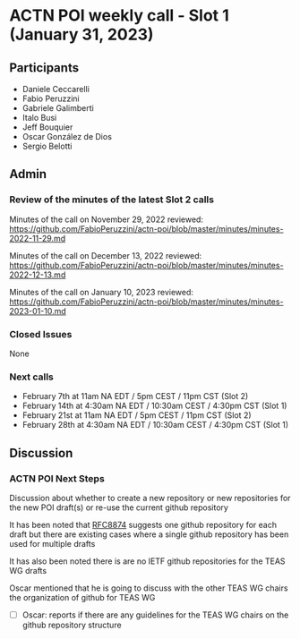 # ACTN POI weekly call - Slot 1 (January 31, 2023)

## Participants

- Daniele Ceccarelli
- Fabio Peruzzini
- Gabriele Galimberti
- Italo Busi
- Jeff Bouquier
- Oscar González de Dios
- Sergio Belotti

## Admin

### Review of the minutes of the latest Slot 2 calls

Minutes of the call on November 29, 2022 reviewed: https://github.com/FabioPeruzzini/actn-poi/blob/master/minutes/minutes-2022-11-29.md

Minutes of the call on December 13, 2022 reviewed: https://github.com/FabioPeruzzini/actn-poi/blob/master/minutes/minutes-2022-12-13.md

Minutes of the call on January 10, 2023 reviewed: https://github.com/FabioPeruzzini/actn-poi/blob/master/minutes/minutes-2023-01-10.md

### Closed Issues

None

### Next calls

- February 7th at 11am NA EDT / 5pm CEST / 11pm CST (Slot 2)
- February 14th at 4:30am NA EDT / 10:30am CEST / 4:30pm CST (Slot 1)
- February 21st at 11am NA EDT / 5pm CEST / 11pm CST (Slot 2)
- February 28th at 4:30am NA EDT / 10:30am CEST / 4:30pm CST (Slot 1)

## Discussion

### ACTN POI Next Steps

Discussion about whether to create a new repository or new repositories for the new POI draft(s) or re-use the current github repository

It has been noted that [RFC8874](https://datatracker.ietf.org/doc/html/rfc8874) suggests one github repository for each draft but there are existing cases where a single github repository has been used for multiple drafts

It has also been noted there is are no IETF github repositories for the TEAS WG drafts

Oscar mentioned that he is going to discuss with the other TEAS WG chairs the organization of github for TEAS WG

- [ ] Oscar: reports if there are any guidelines for the TEAS WG chairs on the github repository structure
